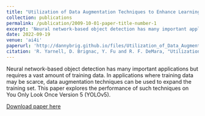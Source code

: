 ```yaml
---
title: "Utilization of Data Augmentation Techniques to Enhance Learning with Sparse Datasets"
collection: publications
permalink: /publication/2009-10-01-paper-title-number-1
excerpt: 'Neural network-based object detection has many important applications but requires a vast amount of training data. In applications where training data may be scarce, data augmentation techniques can be used to expand the training set. This paper explores the performance of such techniques on You Only Look Once Version 5 (YOLOv5).'
date: 2022-09-19
venue: 'ai4i'
paperurl: 'http://dannybrig.github.io/files/Utilization_of_Data_Augmentation_Techniques_to_Enhance_Learning_with_Sparse_Datasets.pdf'
citation: 'R. Yarnell, D. Brignac, Y. Fu and R. F. DeMara, "Utilization of Data Augmentation Techniques to Enhance Learning with Sparse Datasets," 2022 5th International Conference on Artificial Intelligence for Industries (AI4I), Laguna Hills, CA, USA, 2022, pp. 73-73, doi: 10.1109/AI4I54798.2022.00025.'
---
```


Neural network-based object detection has many important applications but requires a vast amount of training data. In applications where training data may be scarce, data augmentation techniques can be used to expand the training set. This paper explores the performance of such techniques on You Only Look Once Version 5 (YOLOv5).

[Download paper here](http://dannybrig.github.io/files/Utilization_of_Data_Augmentation_Techniques_to_Enhance_Learning_with_Sparse_Datasets.pdf)